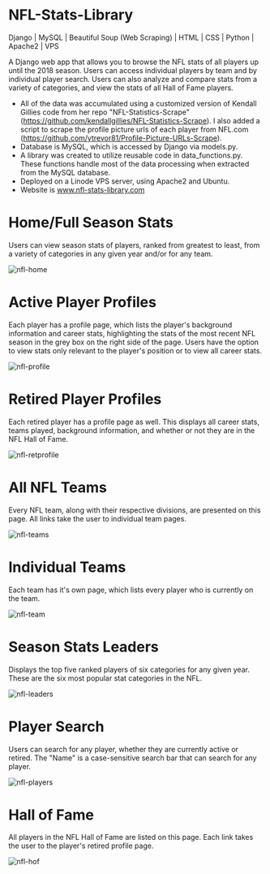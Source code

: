 # NFL-Stats-Library

Django | MySQL | Beautiful Soup (Web Scraping) | HTML | CSS | Python | Apache2 | VPS

A Django web app that allows you to browse the NFL stats of all players up until the 2018 season. Users can access individual players 
by team and by individual player search. Users can also analyze and compare stats from a variety of categories, and view the stats of 
all Hall of Fame players.

- All of the data was accumulated using a customized version of Kendall Gillies code from her repo "NFL-Statistics-Scrape"
(https://github.com/kendallgillies/NFL-Statistics-Scrape). I also added a script to scrape the profile picture urls of each 
player from NFL.com (https://github.com/ytrevor81/Profile-Picture-URLs-Scrape).
- Database is MySQL, which is accessed by Django via models.py.
- A library was created to utilize reusable code in data_functions.py. These functions handle most of the data processing when extracted
from the MySQL database.
- Deployed on a Linode VPS server, using Apache2 and Ubuntu.
- Website is www.nfl-stats-library.com

# Home/Full Season Stats
Users can view season stats of players, ranked from greatest to least, from a variety of categories in any given year and/or for any
team.

![nfl-home](https://user-images.githubusercontent.com/46886041/64142778-aba8cb80-ce37-11e9-934f-b00a3fdfb3e0.PNG)

# Active Player Profiles
Each player has a profile page, which lists the player's background information and career stats, highlighting the stats of the most 
recent NFL season in the grey box on the right side of the page. Users have the option to view stats only relevant to the player's 
position or to view all career stats.

![nfl-profile](https://user-images.githubusercontent.com/46886041/64142787-ba8f7e00-ce37-11e9-80b1-421261f13edc.PNG)

# Retired Player Profiles
Each retired player has a profile page as well. This displays all career stats, teams played, background information, and whether or 
not they are in the NFL Hall of Fame.

![nfl-retprofile](https://user-images.githubusercontent.com/46886041/64142789-bebb9b80-ce37-11e9-9016-a9580a7cd0fb.PNG)

# All NFL Teams
Every NFL team, along with their respective divisions, are presented on this page. All links take the user to individual team pages.

![nfl-teams](https://user-images.githubusercontent.com/46886041/64142796-c54a1300-ce37-11e9-908f-5ff02a538da2.PNG)

# Individual Teams

Each team has it's own page, which lists every player who is currently on the team.

![nfl-team](https://user-images.githubusercontent.com/46886041/64142800-ca0ec700-ce37-11e9-8dd7-a9ba5eb67a53.PNG)

# Season Stats Leaders

Displays the top five ranked players of six categories for any given year. These are the six most popular stat categories in the NFL.

![nfl-leaders](https://user-images.githubusercontent.com/46886041/64142804-ced37b00-ce37-11e9-8d52-03bc054e55eb.PNG)

# Player Search

Users can search for any player, whether they are currently active or retired. The "Name" is a case-sensitive search bar that 
can search for any player. 

![nfl-players](https://user-images.githubusercontent.com/46886041/64142809-d2670200-ce37-11e9-9fd2-83ffcfc986f4.PNG)

# Hall of Fame

All players in the NFL Hall of Fame are listed on this page. Each link takes the user to the player's retired profile page.

![nfl-hof](https://user-images.githubusercontent.com/46886041/64142814-d5fa8900-ce37-11e9-82a7-2dd61cd3ac0d.PNG)
















 

